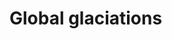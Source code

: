<!-- Copyright (c) 2019-2022, Julien Seguinot (juseg.github.io)
Creative Commons Attribution-ShareAlike 4.0 International License
(CC BY-SA 4.0, http://creativecommons.org/licenses/by-sa/4.0/) -->

# Global glaciations
